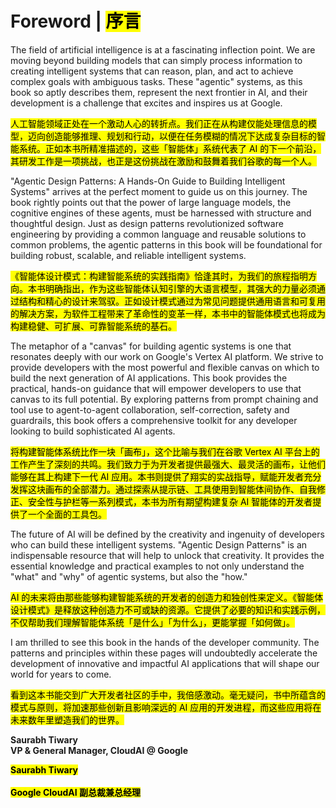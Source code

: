 # Foreword | <mark>序言</mark>

The field of artificial intelligence is at a fascinating inflection point. We are moving beyond building models that can simply process information to creating intelligent systems that can reason, plan, and act to achieve complex goals with ambiguous tasks. These "agentic" systems, as this book so aptly describes them, represent the next frontier in AI, and their development is a challenge that excites and inspires us at Google.

<mark>人工智能领域正处在一个激动人心的转折点。我们正在从构建仅能处理信息的模型，迈向创造能够推理、规划和行动，以便在任务模糊的情况下达成复杂目标的智能系统。正如本书所精准描述的，这些「智能体」系统代表了 AI 的下一个前沿，其研发工作是一项挑战，也正是这份挑战在激励和鼓舞着我们谷歌的每一个人。</mark>

"Agentic Design Patterns: A Hands-On Guide to Building Intelligent Systems" arrives at the perfect moment to guide us on this journey. The book rightly points out that the power of large language models, the cognitive engines of these agents, must be harnessed with structure and thoughtful design. Just as design patterns revolutionized software engineering by providing a common language and reusable solutions to common problems, the agentic patterns in this book will be foundational for building robust, scalable, and reliable intelligent systems.

<mark>《智能体设计模式：构建智能系统的实践指南》恰逢其时，为我们的旅程指明方向。本书明确指出，作为这些智能体认知引擎的大语言模型，其强大的力量必须通过结构和精心的设计来驾驭。正如设计模式通过为常见问题提供通用语言和可复用的解决方案，为软件工程带来了革命性的变革一样，本书中的智能体模式也将成为构建稳健、可扩展、可靠智能系统的基石。</mark>

The metaphor of a "canvas" for building agentic systems is one that resonates deeply with our work on Google's Vertex AI platform. We strive to provide developers with the most powerful and flexible canvas on which to build the next generation of AI applications. This book provides the practical, hands-on guidance that will empower developers to use that canvas to its full potential. By exploring patterns from prompt chaining and tool use to agent-to-agent collaboration, self-correction, safety and guardrails, this book offers a comprehensive toolkit for any developer looking to build sophisticated AI agents.

<mark>将构建智能体系统比作一块「画布」，这个比喻与我们在谷歌 Vertex AI 平台上的工作产生了深刻的共鸣。我们致力于为开发者提供最强大、最灵活的画布，让他们能够在其上构建下一代 AI 应用。本书则提供了翔实的实战指导，赋能开发者充分发挥这块画布的全部潜力。通过探索从提示链、工具使用到智能体间协作、自我修正、安全性与护栏等一系列模式，本书为所有期望构建复杂 AI 智能体的开发者提供了一个全面的工具包。</mark>

The future of AI will be defined by the creativity and ingenuity of developers who can build these intelligent systems. "Agentic Design Patterns" is an indispensable resource that will help to unlock that creativity. It provides the essential knowledge and practical examples to not only understand the "what" and "why" of agentic systems, but also the "how."

<mark>AI 的未来将由那些能够构建智能系统的开发者的创造力和独创性来定义。《智能体设计模式》是释放这种创造力不可或缺的资源。它提供了必要的知识和实践示例，不仅帮助我们理解智能体系统「是什么」「为什么」，更能掌握「如何做」。</mark>

I am thrilled to see this book in the hands of the developer community. The patterns and principles within these pages will undoubtedly accelerate the development of innovative and impactful AI applications that will shape our world for years to come.

<mark>看到这本书能交到广大开发者社区的手中，我倍感激动。毫无疑问，书中所蕴含的模式与原则，将加速那些创新且影响深远的 AI 应用的开发进程，而这些应用将在未来数年里塑造我们的世界。</mark>

**Saurabh Tiwary**  
**VP & General Manager, CloudAI @ Google**

<mark><strong>Saurabh Tiwary</strong></mark>  
<br/>
<mark><strong>Google CloudAI 副总裁兼总经理</strong></mark>
